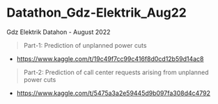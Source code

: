 # Datathon_Gdz-Elektrik_Aug22
Gdz Elektrik Datahon - August 2022

> Part-1: Prediction of unplanned power cuts
- https://www.kaggle.com/t/19c49f7cc99c416f8d0cd12b59d14ac8

> Part-2: Prediction of call center requests arising from unplanned power cuts
- https://www.kaggle.com/t/5475a3a2e59445d9b097fa308d4c4792
